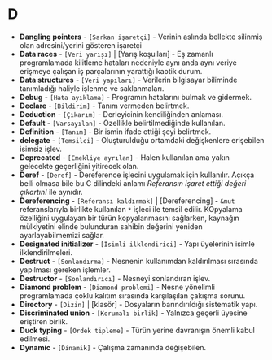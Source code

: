# **D**

* **Dangling pointers** - `[Sarkan işaretçi]` - Verinin aslında bellekte silinmiş olan adresini/yerini gösteren işaretçi
* **Data races** - `[Veri yarışı]` | [Yarış koşulları] - Eş zamanlı programlamada kilitleme hataları nedeniyle aynı anda aynı veriye erişmeye çalışan iş parçalarının yarattığı kaotik durum. 
* **Data structures** - `[Veri yapıları]` - Verilerin bilgisayar biliminde tanımladığı haliyle işlenme ve saklanmaları.
* **Debug** - `[Hata ayıklama]` - Programın hatalarını bulmak ve gidermek.
* **Declare** - `[Bildirim]` - Tanım vermeden belirtmek.
* **Deduction** - `[Çıkarım]` - Derleyicinin kendiliğinden anlaması.
* **Default** - `[Varsayılan]` - Özellikle belirtilmediğinde kullanılan.
* **Definition** - `[Tanım]` - Bir ismin ifade ettiği şeyi belirtmek.
* **delegate** - `[Temsilci]` - Oluşturulduğu ortamdaki değişkenlere erişebilen isimsiz işlev.
* **Deprecated** - `[Emekliye ayrılan]` - Halen kullanılan ama yakın gelecekte geçerliğini yitirecek olan.
* **Deref** - `[Deref]` - Dereference işlecini uygulamak için kullanılır. Açıkça belli olmasa bile bu C dilindeki anlamı *Referansın işaret ettiği değeri çıkartın!* ile aynıdır.  
* **Dereferencing** - `[Referansı kaldırmak]` | [Dereferencing] - `&mut` referanslarıyla birlikte kullanılan `*` işleci ile temsil edilir. KOpyalama özelliğini uygulayan bir türün kopyalanmasını sağlarken, kaynağın mülkiyetini elinde bulunduran sahibin değerini yeniden ayarlayabilmemizi sağlar.  
* **Designated initializer** - `[İsimli ilklendirici]` - Yapı üyelerinin isimle ilklendirilmeleri.
* **Destruct** - `[Sonlandırma]` - Nesnenin kullanımdan kaldırılması sırasında yapılması gereken işlemler.
* **Destructor** - `[Sonlandırıcı]` - Nesneyi sonlandıran işlev.
* **Diamond problem** - `[Diamond problemi]` - Nesne yönelimli programlamada çoklu kalıtım sırasında karşılaşılan çakışma sorunu.
* **Directory** - `[Dizin]` | [klasör] - Dosyaların barındırıldığı sistematik yapı.
* **Discriminated union** - `[Korumalı birlik]` - Yalnızca geçerli üyesine eriştiren birlik.
* **Duck typing** - `[Ördek tipleme]` - Türün yerine davranışın önemli kabul edilmesi.
* **Dynamic** - `[Dinamik]` - Çalışma zamanında değişebilen.
